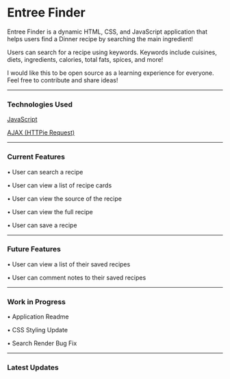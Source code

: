 # Entree Finder

Entree Finder is a dynamic HTML, CSS, and JavaScript application that helps users find a Dinner recipe by searching the main ingredient!

Users can search for a recipe using keywords. Keywords include cuisines, diets, ingredients, calories, total fats, spices, and more!

I would like this to be open source as a learning experience for everyone. Feel free to contribute and share ideas!

***

### Technologies Used

[JavaScript](https://developer.mozilla.org/en-US/docs/Web/javascript)

[AJAX (HTTPie Request)](https://developer.mozilla.org/en-US/docs/Glossary/Ajax)

***

### Current Features

• User can search a recipe

• User can view a list of recipe cards

• User can view the source of the recipe

• User can view the full recipe

• User can save a recipe

***

### Future Features

• User can view a list of their saved recipes

• User can comment notes to their saved recipes

***

### Work in Progress

• Application Readme

• CSS Styling Update

• Search Render Bug Fix

***

### Latest Updates

